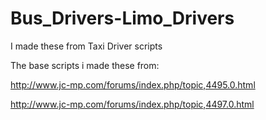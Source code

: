 Bus_Drivers-Limo_Drivers
========================

I made these from Taxi Driver scripts

The base scripts i made these from: 

http://www.jc-mp.com/forums/index.php/topic,4495.0.html 

http://www.jc-mp.com/forums/index.php/topic,4497.0.html

